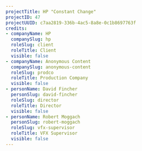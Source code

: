 ```yaml
---
projectTitle: HP "Constant Change"
projectID: 47
projectUUID: c7aa2819-336b-4ac5-8a8e-0c1b8697763f
credits:
- companyName: HP
  companySlug: hp
  roleSlug: client
  roleTitle: Client
  visible: false
- companyName: Anonymous Content
  companySlug: anonymous-content
  roleSlug: prodco
  roleTitle: Production Company
  visible: false
- personName: David Fincher
  personSlug: david-fincher
  roleSlug: director
  roleTitle: Director
  visible: false
- personName: Robert Moggach
  personSlug: robert-moggach
  roleSlug: vfx-supervisor
  roleTitle: VFX Supervisor
  visible: false
---
```

